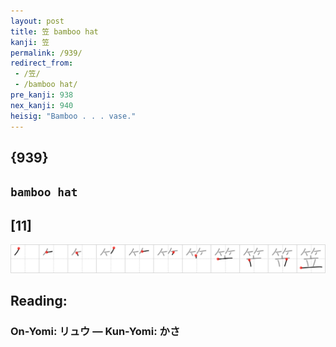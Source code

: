 ```yaml
---
layout: post
title: 笠 bamboo hat
kanji: 笠
permalink: /939/
redirect_from:
 - /笠/
 - /bamboo hat/
pre_kanji: 938
nex_kanji: 940
heisig: "Bamboo . . . vase."
---
```


## {939}

## `bamboo hat`

## [11]

<div class="stroke"><img src="../images/E7ACA0.png" /></div>

## Reading:

### On-Yomi: リュウ &mdash; Kun-Yomi: かさ
